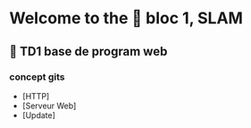 # Welcome to the 📁 bloc 1, SLAM 
## 📖 TD1 base de program web
### concept gits
- [HTTP]
- [Serveur Web]
- [Update]

